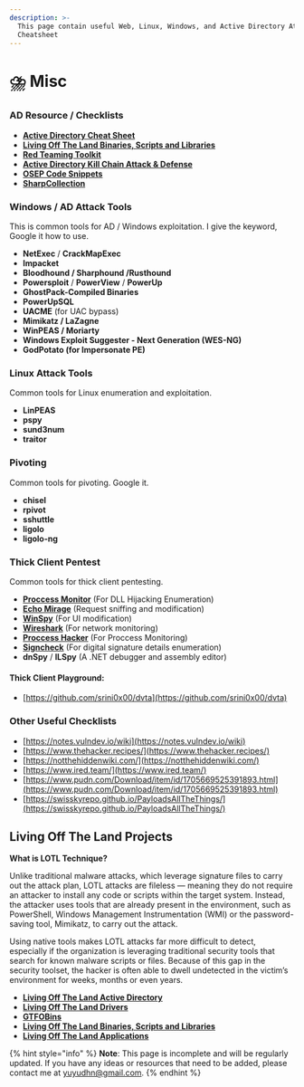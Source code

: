 ```yaml
---
description: >-
  This page contain useful Web, Linux, Windows, and Active Directory Attack
  Cheatsheet
---
```


# ⛈️ Misc

### AD Resource / Checklists

* [**Active Directory Cheat Sheet**](https://github.com/Integration-IT/Active-Directory-Exploitation-Cheat-Sheet)
* [**Living Off The Land Binaries, Scripts and Libraries**](https://lolbas-project.github.io/#t)
* [**Red Teaming Toolkit**](https://github.com/infosecn1nja/Red-Teaming-Toolkit)
* [**Active Directory Kill Chain Attack & Defense**](https://github.com/infosecn1nja/AD-Attack-Defense)
* [**OSEP Code Snippets**](https://github.com/chvancooten/OSEP-Code-Snippets)
* [**SharpCollection**](https://github.com/Flangvik/SharpCollection)

### Windows / AD Attack Tools

This is common tools for AD / Windows exploitation. I give the keyword, Google it how to use.

* **NetExec** / **CrackMapExec**
* **Impacket**
* **Bloodhound / Sharphound /Rusthound**
* **Powersploit** / **PowerView** / **PowerUp**
* **GhostPack-Compiled Binaries**
* **PowerUpSQL**
* **UACME** (for UAC bypass)
* **Mimikatz / LaZagne**
* **WinPEAS / Moriarty**
* **Windows Exploit Suggester - Next Generation (WES-NG)**
* **GodPotato (**for Impersonate PE**)**

### **Linux Attack Tools**

Common tools for Linux enumeration and exploitation.

* **LinPEAS**
* **pspy**
* **sund3num**
* **traitor**

### Pivoting

Common tools for pivoting. Google it.

* **chisel**
* **rpivot**
* **sshuttle**
* **ligolo**
* **ligolo-ng**

### **Thick Client Pentest**

Common tools for thick client pentesting.

* [**Proccess Monitor**](https://learn.microsoft.com/id-id/sysinternals/downloads/procmon) (For DLL Hijacking Enumeration)&#x20;
* [**Echo Mirage**](https://sourceforge.net/projects/echomirage.oldbutgold.p/) (Request sniffing and modification)&#x20;
* [**WinSpy**](https://github.com/strobejb/winspy/releases) (For UI modification)&#x20;
* [**Wireshark**](https://www.wireshark.org/download.html) (For network monitoring)&#x20;
* [**Proccess Hacker**](https://processhacker.sourceforge.io/downloads.php) (For Proccess Monitoring)&#x20;
* [**Signcheck**](https://learn.microsoft.com/en-us/sysinternals/downloads/sigcheck) (For digital signature details enumeration)
* **dnSpy** / **ILSpy** (A .NET debugger and assembly editor)

#### Thick Client Playground:

* [https://github.com/srini0x00/dvta](https://github.com/srini0x00/dvta)

### Other Useful Checklists

* [https://notes.vulndev.io/wiki](https://notes.vulndev.io/wiki)
* [https://www.thehacker.recipes/](https://www.thehacker.recipes/)
* [https://notthehiddenwiki.com/](https://notthehiddenwiki.com/)
* [https://www.ired.team/](https://www.ired.team/)
* [https://www.pudn.com/Download/item/id/1705669525391893.html](https://www.pudn.com/Download/item/id/1705669525391893.html)
* [https://swisskyrepo.github.io/PayloadsAllTheThings/](https://swisskyrepo.github.io/PayloadsAllTheThings/)

## Living Off The Land Projects

**What is LOTL Technique?**&#x20;

Unlike traditional malware attacks, which leverage signature files to carry out the attack plan, LOTL attacks are fileless — meaning they do not require an attacker to install any code or scripts within the target system. Instead, the attacker uses tools that are already present in the environment, such as PowerShell, Windows Management Instrumentation (WMI) or the password-saving tool, Mimikatz, to carry out the attack.

Using native tools makes LOTL attacks far more difficult to detect, especially if the organization is leveraging traditional security tools that search for known malware scripts or files. Because of this gap in the security toolset, the hacker is often able to dwell undetected in the victim’s environment for weeks, months or even years.

* [**Living Off The Land Active Directory**](https://lolad-project.github.io/)
* [**Living Off The Land Drivers**](https://www.loldrivers.io/)
* [**GTFOBins**](https://gtfobins.github.io/)
* [**Living Off The Land Binaries, Scripts and Libraries**](https://lolbas-project.github.io/)
* [**Living Off The Land Applications**](https://lolapps-project.github.io/)

{% hint style="info" %}
**Note**: This page is incomplete and will be regularly updated. If you have any ideas or resources that need to be added, please contact me at [yuyudhn@gmail.com](mailto:yuyudhn@gmail.com).
{% endhint %}
